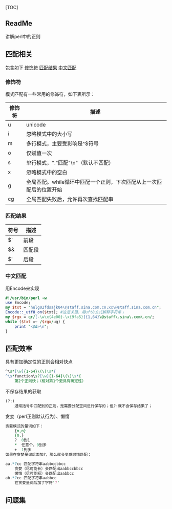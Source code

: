 [TOC]

## ReadMe
讲解perl中的正则

## 匹配相关
包含如下
[修饰符](#修饰符)
[匹配结果](#匹配结果)
[中文匹配](#中文匹配)

### 修饰符
模式匹配有一些常用的修饰符，如下表所示：

|修饰符|描述|
|------|----|
|u |unicode|
|i |忽略模式中的大小写|
|m |多行模式，主要受影响是^$符号|
|o |仅赋值一次|
|s |单行模式，"."匹配"\n"（默认不匹配）|
|x |忽略模式中的空白|
|g |全局匹配。while循环中匹配一个正则，下次匹配从上一次匹配后的位置开始|
|cg |全局匹配失败后，允许再次查找匹配串|



### 匹配结果

|符号|描述|
|------|----|
|$` |前段|
|$& |匹配段|
|$' |后段|



### 中文匹配
用Encode来实现
```perl
#!/usr/bin/perl -w
use Encode;
my $txt = "hulg02fdsajk04\@staff.sina.com.cn;xx\@staff.sina.com.cn";
Encode::_utf8_on($txt); #这是关键，用uft8方式解释字符串；
my $rgx = qr/[-\w\x{4e00}-\x{9fa5}]{1,64}\@staff\.sina\.com\.cn/; 
while ($txt =~ /$rgx/ug) {
	print "<$&>\n";
}
```

## 匹配效率
具有更加确定性的正则会相对快点
```perl
^\s*[\w]{1-64}\(\)\s*{
^\s*function\s?[\w]{1-64}\(\)\s*{
	第2个正则快；（相对第1个更具有确定性）
```

不保存结果的获取
```perl
(?:)
	通常括号中匹配到的正则，是需要分配空间进行保存的；但?:就不会保存结果了；
```

贪婪（perl正则默认行为）、懒惰
```perl
贪婪模式的量词如下：
	{m,n}
	{m,}
	?  0到1
	*  任意个，0到多
	+  1到多
如果在贪婪量词后面加?，那么就会变成懒惰匹配；

aa.*?cc 匹配字符串aabbccbbcc
	贪婪（尽可能长）会匹配出aabbccbbcc
	懒惰（尽可能短）会匹配出aabbcc
ab.*?cc 匹配字符串aabbcc
	在贪婪量词后加了字符'?'
```

## 问题集

